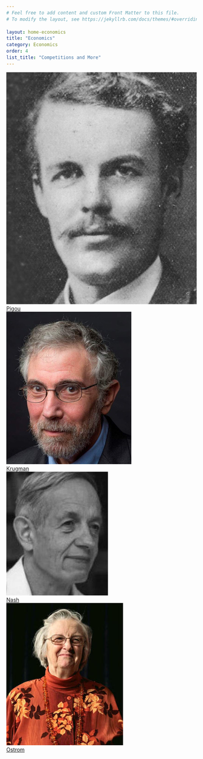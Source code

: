 ```yaml
---
# Feel free to add content and custom Front Matter to this file.
# To modify the layout, see https://jekyllrb.com/docs/themes/#overriding-theme-defaults

layout: home-economics
title: "Economics"
category: Economics
order: 4
list_title: "Competitions and More"
---
```

<div style="margin-bottom: 35%;">
  <div class="ocontainer w3-quarter shadow">
    <img src="/categories/economics/assets/images/pigou.jpeg" class="oimage">
    <div class="ooverlay">
      <div class="otext">
        <a href="https://en.wikipedia.org/wiki/Arthur_Cecil_Pigou" class="noDecorationLink">Pigou</a>
      </div>
    </div>
  </div>
  <div class="ocontainer w3-quarter shadow">
    <img src="/categories/economics/assets/images/krugman.jpeg" class="oimage">
    <div class="ooverlay">
      <div class="otext">
        <a href="https://www.nytimes.com/column/paul-krugman" class="noDecorationLink">Krugman</a>
      </div>
    </div>
  </div>
  <div class="ocontainer w3-quarter shadow">
    <img src="/categories/economics/assets/images/nash.jpeg" class="oimage">
    <div class="ooverlay">
      <div class="otext">
        <a href="https://en.wikipedia.org/wiki/John_Forbes_Nash_Jr" class="noDecorationLink">Nash</a>
      </div>
    </div>
  </div>
  <div class="ocontainer w3-quarter shadow">
    <img src="/categories/economics/assets/images/ostrom.jpeg" class="oimage">
    <div class="ooverlay">
      <div class="otext">
        <a href="https://en.wikipedia.org/wiki/Elinor_Ostrom" class="noDecorationLink">Ostrom</a>
      </div>
    </div>
  </div>
</div>
